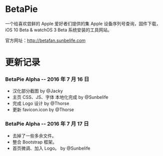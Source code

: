 # BetaPie
一个给喜欢尝鲜的 Apple 爱好者们提供的集 Apple 设备序列号查询，固件下载，iOS 10 Beta & watchOS 3 Beta 系统安装的工具网站。

官方网址：http://betafan.sunbelife.com

# 更新记录
### BetaPie Alpha -- 2016 年 7 月 16 日
+ 汉化部分截图 by @Jacky
+ 主页 CSS、JS、字体 本地化完成 by @Sunbelife
+ 完成 Logo 设计 by @Thorse
+ 更新 favicon.icon by @Thorse


### BetaPie Alpha -- 2016 年 7 月 17 日 
+ 去掉了一些多余文件。
+ 整合 Bootstrap 框架。
+ 首页微调、加入 Logo。
                          by @Sunbelife
